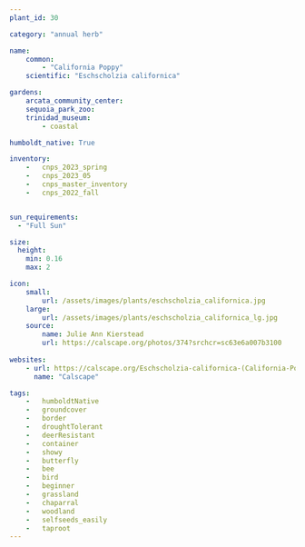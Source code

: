 ```yaml
---
plant_id: 30

category: "annual herb"

name: 
    common:  
        - "California Poppy"  
    scientific: "Eschscholzia californica" 

gardens:
    arcata_community_center:
    sequoia_park_zoo:
    trinidad_museum:
        - coastal

humboldt_native: True

inventory: 
    -   cnps_2023_spring
    -   cnps_2023_05
    -   cnps_master_inventory
    -   cnps_2022_fall


sun_requirements:
  - "Full Sun"

size:
  height: 
    min: 0.16
    max: 2

icon: 
    small: 
        url: /assets/images/plants/eschscholzia_californica.jpg 
    large: 
        url: /assets/images/plants/eschscholzia_californica_lg.jpg 
    source: 
        name: Julie Ann Kierstead 
        url: https://calscape.org/photos/374?srchcr=sc63e6a007b3100 
 
websites:
    - url: https://calscape.org/Eschscholzia-californica-(California-Poppy) 
      name: "Calscape"

tags:  
    -   humboldtNative
    -   groundcover
    -   border
    -   droughtTolerant
    -   deerResistant
    -   container
    -   showy
    -   butterfly
    -   bee
    -   bird
    -   beginner
    -   grassland
    -   chaparral
    -   woodland
    -   selfseeds_easily 
    -   taproot
---
```

